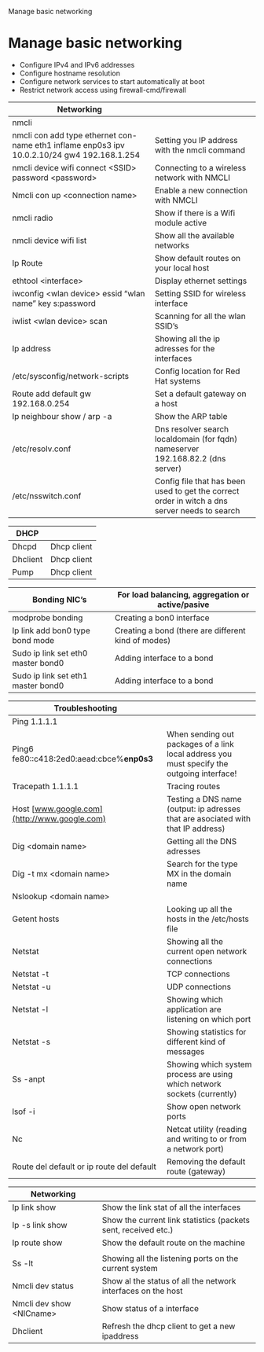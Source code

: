 Manage basic networking

# Manage basic networking

 - Configure IPv4 and IPv6 addresses
-  Configure hostname resolution
-  Configure network services to start automatically at boot
-  Restrict network access using firewall-cmd/firewall

| **Networking**                                               |                                                              |
| ------------------------------------------------------------ | ------------------------------------------------------------ |
| nmcli                                                        |                                                              |
| nmcli con add type ethernet con-name eth1 inflame enp0s3 ipv 10.0.2.10/24 gw4 192.168.1.254 | Setting you IP address with the nmcli command                |
| nmcli device wifi connect \<SSID> password \<password>       | Connecting to a wireless network with NMCLI                  |
| Nmcli con up \<connection name>                              | Enable a new connection with NMCLI                           |
| nmcli radio                                                  | Show if there is a Wifi module active                        |
| nmcli device wifi list                                       | Show all the available networks                              |
| Ip Route                                                     | Show default routes on your local host                       |
| ethtool \<interface>                                         | Display ethernet settings                                    |
| iwconfig \<wlan device> essid “wlan name” key s:password     | Setting SSID for wireless interface                          |
| iwlist \<wlan device> scan                                   | Scanning for all the wlan SSID’s                             |
| Ip address                                                   | Showing all the ip adresses for the interfaces               |
| /etc/sysconfig/network-scripts                               | Config location for Red Hat systems                          |
| Route add default gw 192.168.0.254                           | Set a default gateway on a host                              |
| Ip neighbour show / arp -a                                   | Show the ARP table                                           |
| /etc/resolv.conf                                             | Dns resolver   search localdomain (for fqdn) nameserver 192.168.82.2 (dns server) |
| /etc/nsswitch.conf                                           | Config file that has been used to get the correct order in witch a dns server needs to search |

| **DHCP** |             |
| -------- | ----------- |
| Dhcpd    | Dhcp client |
| Dhclient | Dhcp client |
| Pump     | Dhcp client |

| **Bonding NIC’s**                         | For load balancing, aggregation or active/pasive    |
| ----------------------------------------- | --------------------------------------------------- |
| modprobe bonding                          | Creating a bon0 interface                           |
| Ip link add bon0 type bond mode <mode nr> | Creating a bond (there are different kind of modes) |
| Sudo ip link set eth0 master bond0        | Adding interface to a bond                          |
| Sudo ip link set eth1 master bond0        | Adding interface to a bond                          |



| **Troubleshooting**                          |                                                              |
| -------------------------------------------- | ------------------------------------------------------------ |
| Ping 1.1.1.1                                 |                                                              |
| Ping6 fe80::c418:2ed0:aead:cbce%**enp0s3**   | When sending out packages of a link local address you must specify the outgoing interface! |
| Tracepath 1.1.1.1                            | Tracing routes                                               |
| Host [www.google.com](http://www.google.com) | Testing a DNS name (output: ip adresses that are asociated with that IP address) |
| Dig \<domain name>                           | Getting all the DNS adresses                                 |
| Dig -t mx \<domain name\>                    | Search for the type MX in the domain name                    |
| Nslookup <domain name\>                      |                                                              |
| Getent hosts                                 | Looking up all the hosts in the /etc/hosts file              |
| Netstat                                      | Showing all the current open network connections             |
| Netstat -t                                   | TCP connections                                              |
| Netstat -u                                   | UDP connections                                              |
| Netstat -l                                   | Showing which application are listening on which port        |
| Netstat -s                                   | Showing statistics for different kind of messages            |
| Ss -anpt                                     | Showing which system process are using which network sockets (currently) |
| lsof -i                                      | Show open network ports                                      | 
| Nc                                           | Netcat utility (reading and writing to or from a network port) |
| Route del default or ip route del default    | Removing the default route (gateway)                         |

| **Networking**             |                                                              |
| -------------------------- | ------------------------------------------------------------ |
| Ip link show               | Show the link stat of all the interfaces                     |
| Ip -s link show            | Show the current link statistics (packets sent, received etc.) |
| Ip route show              | Show the default route on the machine                        |
|                            |                                                              |
| Ss -lt                     | Showing all the listening ports on the current system        |
| Nmcli dev status           | Show al the status of all the network interfaces on the host |
| Nmcli dev show \<NICname\> | Show status of a interface                                   |
| Dhclient                   | Refresh the dhcp client to get a new ipaddress               |

